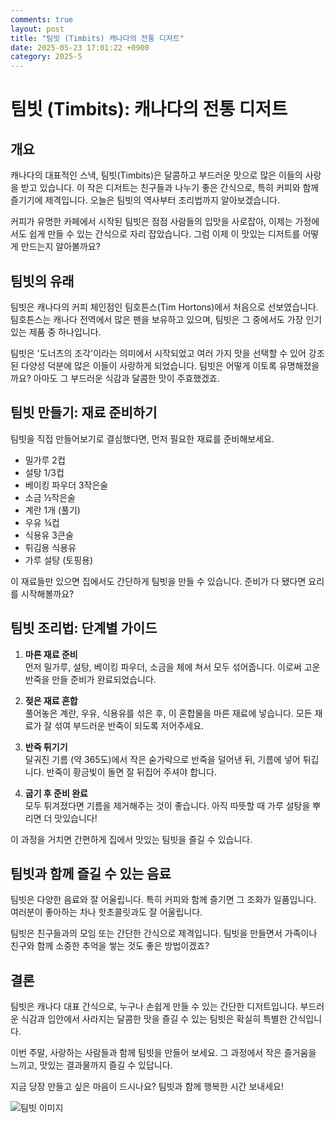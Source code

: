 ```yaml
---
comments: true
layout: post
title: "팀빗 (Timbits) 캐나다의 전통 디저트"
date: 2025-05-23 17:01:22 +0900
category: 2025-5
---
```


# 팀빗 (Timbits): 캐나다의 전통 디저트

## 개요
캐나다의 대표적인 스낵, 팀빗(Timbits)은 달콤하고 부드러운 맛으로 많은 이들의 사랑을 받고 있습니다. 이 작은 디저트는 친구들과 나누기 좋은 간식으로, 특히 커피와 함께 즐기기에 제격입니다. 오늘은 팀빗의 역사부터 조리법까지 알아보겠습니다.

  

커피가 유명한 카페에서 시작된 팀빗은 점점 사람들의 입맛을 사로잡아, 이제는 가정에서도 쉽게 만들 수 있는 간식으로 자리 잡았습니다. 그럼 이제 이 맛있는 디저트를 어떻게 만드는지 알아볼까요?

  

## 팀빗의 유래
팀빗은 캐나다의 커피 체인점인 팀호튼스(Tim Hortons)에서 처음으로 선보였습니다. 팀호튼스는 캐나다 전역에서 많은 팬을 보유하고 있으며, 팀빗은 그 중에서도 가장 인기 있는 제품 중 하나입니다. 

팀빗은 '도너츠의 조각'이라는 의미에서 시작되었고 여러 가지 맛을 선택할 수 있어 강조된 다양성 덕분에 많은 이들이 사랑하게 되었습니다. 팀빗은 어떻게 이토록 유명해졌을까요? 아마도 그 부드러운 식감과 달콤한 맛이 주효했겠죠. 

  

## 팀빗 만들기: 재료 준비하기
팀빗을 직접 만들어보기로 결심했다면, 먼저 필요한 재료를 준비해보세요.

- 밀가루 2컵
- 설탕 1/3컵
- 베이킹 파우더 3작은술
- 소금 ½작은술
- 계란 1개 (풀기)
- 우유 ¾컵
- 식용유 3큰술
- 튀김용 식용유
- 가루 설탕 (토핑용)

이 재료들만 있으면 집에서도 간단하게 팀빗을 만들 수 있습니다. 준비가 다 됐다면 요리를 시작해볼까요?

  

## 팀빗 조리법: 단계별 가이드
1. **마른 재료 준비**  
   먼저 밀가루, 설탕, 베이킹 파우더, 소금을 체에 쳐서 모두 섞어줍니다. 이로써 고운 반죽을 만들 준비가 완료되었습니다.

2. **젖은 재료 혼합**  
   풀어놓은 계란, 우유, 식용유를 섞은 후, 이 혼합물을 마른 재료에 넣습니다. 모든 재료가 잘 섞여 부드러운 반죽이 되도록 저어주세요.

3. **반죽 튀기기**  
   달궈진 기름 (약 365도)에서 작은 숟가락으로 반죽을 덜어낸 뒤, 기름에 넣어 튀깁니다. 반죽이 황금빛이 돌면 잘 뒤집어 주셔야 합니다. 

4. **굽기 후 준비 완료**  
   모두 튀겨졌다면 기름을 제거해주는 것이 좋습니다. 아직 따뜻할 때 가루 설탕을 뿌리면 더 맛있습니다! 

  

이 과정을 거치면 간편하게 집에서 맛있는 팀빗을 즐길 수 있습니다. 

  

## 팀빗과 함께 즐길 수 있는 음료
팀빗은 다양한 음료와 잘 어울립니다. 특히 커피와 함께 즐기면 그 조화가 일품입니다. 여러분이 좋아하는 차나 핫초콜릿과도 잘 어울립니다. 

팀빗은 친구들과의 모임 또는 간단한 간식으로 제격입니다. 팀빗을 만들면서 가족이나 친구와 함께 소중한 추억을 쌓는 것도 좋은 방법이겠죠? 

  

## 결론
팀빗은 캐나다 대표 간식으로, 누구나 손쉽게 만들 수 있는 간단한 디저트입니다. 부드러운 식감과 입안에서 사라지는 달콤한 맛을 즐길 수 있는 팀빗은 확실히 특별한 간식입니다. 

이번 주말, 사랑하는 사람들과 함께 팀빗을 만들어 보세요. 그 과정에서 작은 즐거움을 느끼고, 맛있는 결과물까지 즐길 수 있답니다. 

지금 당장 만들고 싶은 마음이 드시나요? 팀빗과 함께 행복한 시간 보내세요!

  

![팀빗 이미지](https://upload.wikimedia.org/wikipedia/commons/a/a4/Timbits.jpg)